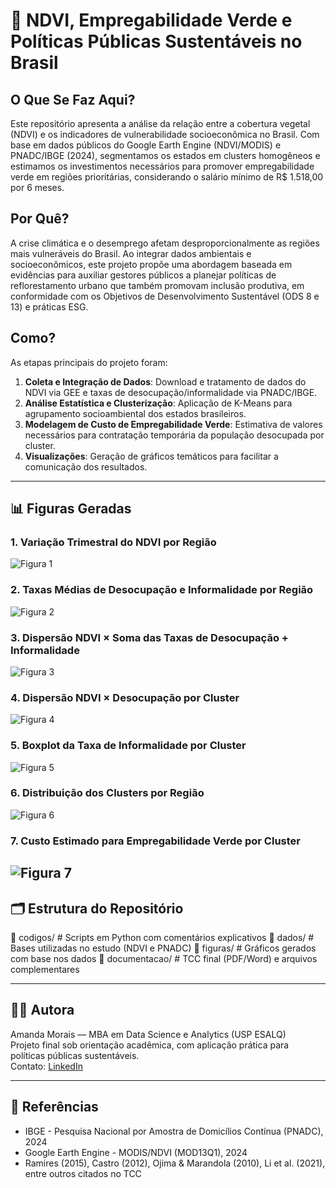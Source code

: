 # 🌱 NDVI, Empregabilidade Verde e Políticas Públicas Sustentáveis no Brasil

## O Que Se Faz Aqui?

Este repositório apresenta a análise da relação entre a cobertura vegetal (NDVI) e os indicadores de vulnerabilidade socioeconômica no Brasil. Com base em dados públicos do Google Earth Engine (NDVI/MODIS) e PNADC/IBGE (2024), segmentamos os estados em clusters homogêneos e estimamos os investimentos necessários para promover empregabilidade verde em regiões prioritárias, considerando o salário mínimo de R$ 1.518,00 por 6 meses.

## Por Quê?

A crise climática e o desemprego afetam desproporcionalmente as regiões mais vulneráveis do Brasil. Ao integrar dados ambientais e socioeconômicos, este projeto propõe uma abordagem baseada em evidências para auxiliar gestores públicos a planejar políticas de reflorestamento urbano que também promovam inclusão produtiva, em conformidade com os Objetivos de Desenvolvimento Sustentável (ODS 8 e 13) e práticas ESG.

## Como?

As etapas principais do projeto foram:

1. **Coleta e Integração de Dados**: Download e tratamento de dados do NDVI via GEE e taxas de desocupação/informalidade via PNADC/IBGE.
2. **Análise Estatística e Clusterização**: Aplicação de K-Means para agrupamento socioambiental dos estados brasileiros.
3. **Modelagem de Custo de Empregabilidade Verde**: Estimativa de valores necessários para contratação temporária da população desocupada por cluster.
4. **Visualizações**: Geração de gráficos temáticos para facilitar a comunicação dos resultados.

---

## 📊 Figuras Geradas

### 1. Variação Trimestral do NDVI por Região  
![Figura 1](ndvi-empregabilidade-verde/figuras/figura_1_variacao_trimestral_NDVI.png)

### 2. Taxas Médias de Desocupação e Informalidade por Região  
![Figura 2](figuras/figura_2_pnadc_desocupacao_informalidade_regiao.png)

### 3. Dispersão NDVI × Soma das Taxas de Desocupação + Informalidade  
![Figura 3](figuras/figura_3_dispersao_ndvi_taxas.png)

### 4. Dispersão NDVI × Desocupação por Cluster  
![Figura 4](figuras/figura_4_ndvi_desocupacao_cluster.png)

### 5. Boxplot da Taxa de Informalidade por Cluster  
![Figura 5](figuras/figura_5_boxplot_informalidade_por_cluster.png)

### 6. Distribuição dos Clusters por Região  
![Figura 6](figuras/figura_6_distribuicao_clusters_por_regiao.png)

### 7. Custo Estimado para Empregabilidade Verde por Cluster  
![Figura 7](figuras/figura_7_custo_empregabilidade_cluster.png)
---

## 🗂 Estrutura do Repositório

📁 codigos/          # Scripts em Python com comentários explicativos
📁 dados/            # Bases utilizadas no estudo (NDVI e PNADC)
📁 figuras/          # Gráficos gerados com base nos dados
📁 documentacao/     # TCC final (PDF/Word) e arquivos complementares

---

## 👩‍💻 Autora

Amanda Morais — MBA em Data Science e Analytics (USP ESALQ)  
Projeto final sob orientação acadêmica, com aplicação prática para políticas públicas sustentáveis.  
Contato: [LinkedIn](https://www.linkedin.com/in/amandalearte)

---

## 📎 Referências

- IBGE - Pesquisa Nacional por Amostra de Domicílios Contínua (PNADC), 2024  
- Google Earth Engine - MODIS/NDVI (MOD13Q1), 2024  
- Ramires (2015), Castro (2012), Ojima & Marandola (2010), Li et al. (2021), entre outros citados no TCC
